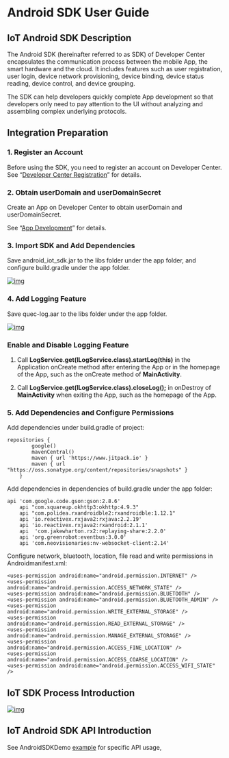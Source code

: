 # Android SDK User Guide

## **IoT Android SDK Description**

The Android SDK (hereinafter referred to as SDK) of Developer Center encapsulates the communication process between the mobile App, the smart hardware and the cloud. It includes features such as user registration, user login, device network provisioning, device binding, device status reading, device control, and device grouping.

The SDK can help developers quickly complete App development so that developers only need to pay attention to the UI without analyzing and assembling complex underlying protocols.

## **Integration Preparation**

### **1. Register an Account**

Before using the SDK, you need to register an account on Developer Center. See “[Developer Center Registration](/en/quickStart/register.html)” for details.

### **2. Obtain userDomain and userDomainSecret**

Create an App on Developer Center to obtain userDomain and userDomainSecret.

See “[App Development](/en/guide/app/dev.html)” for details.

### **3. Import SDK and Add Dependencies**

Save android_iot_sdk.jar to the libs folder under the app folder, and configure build.gradle under the app folder. 

<a data-fancybox title="img" href="/en/appDevelop/sdk_pic1.png">![img](/en/appDevelop/sdk_pic1.png)</a>

### **4. Add Logging Feature**

Save quec-log.aar to the libs folder under the app folder.

<a data-fancybox title="img" href="/en/appDevelop/ttpic.png">![img](/en/appDevelop/ttpic.png)</a>

### **Enable and Disable Logging Feature**

1. Call **LogService.get(ILogService.class).startLog(this)** in the Application onCreate method after entering the App or in the homepage of the App, such as the onCreate method of **MainActivity**.

2. Call **LogService.get(ILogService.class).closeLog();** in onDestroy of **MainActivity** when exiting the App, such as the homepage of the App.

### **5. Add Dependencies and Configure Permissions**

Add dependencies under build.gradle of project:

```text
repositories {
        google()
        mavenCentral()
        maven { url 'https://www.jitpack.io' }
        maven { url "https://oss.sonatype.org/content/repositories/snapshots" }
    }
```

Add dependencies in dependencies of build.gradle under the app folder:

```text
api 'com.google.code.gson:gson:2.8.6'
    api "com.squareup.okhttp3:okhttp:4.9.3"
    api "com.polidea.rxandroidble2:rxandroidble:1.12.1"
    api 'io.reactivex.rxjava2:rxjava:2.2.19'
    api 'io.reactivex.rxjava2:rxandroid:2.1.1'
    api  'com.jakewharton.rx2:replaying-share:2.2.0'
    api 'org.greenrobot:eventbus:3.0.0'
    api 'com.neovisionaries:nv-websocket-client:2.14'
```

Configure network, bluetooth, location, file read and write permissions in Androidmanifest.xml:

```text
<uses-permission android:name="android.permission.INTERNET" />
<uses-permission android:name="android.permission.ACCESS_NETWORK_STATE" />
<uses-permission android:name="android.permission.BLUETOOTH" />
<uses-permission android:name="android.permission.BLUETOOTH_ADMIN" />
<uses-permission android:name="android.permission.WRITE_EXTERNAL_STORAGE" />
<uses-permission android:name="android.permission.READ_EXTERNAL_STORAGE" />
<uses-permission android:name="android.permission.MANAGE_EXTERNAL_STORAGE" />
<uses-permission android:name="android.permission.ACCESS_FINE_LOCATION" />
<uses-permission android:name="android.permission.ACCESS_COARSE_LOCATION" />
<uses-permission android:name="android.permission.ACCESS_WIFI_STATE" />
```

## **IoT SDK Process Introduction**

<a data-fancybox title="img" href="/en/appDevelop/picture_3.png">![img](/en/appDevelop/picture_3.png)</a>

## **IoT Android SDK API Introduction**

See AndroidSDKDemo [example](https://github.com/thridparty-cloud2/quecloud-iot-android-sdk-demo) for specific API usage, 

